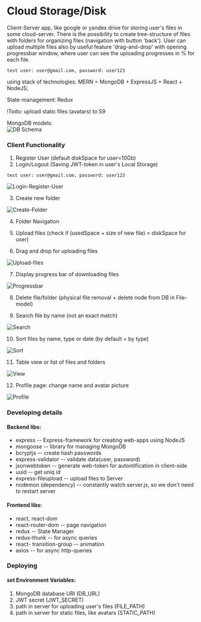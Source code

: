 # Cloud Storage/Disk

Client-Server app, like google or yandex drive for storing user's files in some cloud-server.
There is the possibility to create tree-structure of files with folders for organizing files (navigation with button 'back').
User can upload multiple files also by useful feature 'drag-and-drop' with opening progressbar window, where user can see the uploading progresses in % for each file.
```
test user: user@gmail.com, password: user123
```
using stack of technologies:  MERN = MongoDB + ExpressJS + React + NodeJS;

State-management: Redux

!Todo: upload static files (avatars) to S9

MongoDB models:<br>
![DB Schema](https://github.com/Lerik13/cloud-disk/blob/main/DB_schema.jpg?raw=true "DB Schema")

### Client Functionality
1. Register User (default diskSpace for user=10Gb)
2. Login/Logout (Saving JWT-token in user's Local Storage)
```
test user: user@gmail.com, password: user123
```
![Login-Register-User](https://github.com/Lerik13/cloud-disk/blob/main/screenshots/0.jpg?raw=true "Login/Register User")

3. Create new folder

![Create-Folder](https://github.com/Lerik13/cloud-disk/blob/main/screenshots/1.jpg?raw=true "Create Folder")

4. Folder Navigation

5. Upload files (check if (usedSpace + size of new file) < diskSpace for user)

6. Drag and drop for uploading files

![Upload-files](https://github.com/Lerik13/cloud-disk/blob/main/screenshots/2.jpg?raw=true "Upload files")

7. Display progress bar of downloading files

![Progressbar](https://github.com/Lerik13/cloud-disk/blob/main/screenshots/3.jpg?raw=true "Progressbar for uploading files")

8. Delete file/folder (physical file removal + delete node from DB in File-model)

9. Search file by name (not an exact match)

![Search](https://github.com/Lerik13/cloud-disk/blob/main/screenshots/7.jpg?raw=true "Search")

10. Sort files by name, type or date (by default = by type)

![Sort](https://github.com/Lerik13/cloud-disk/blob/main/screenshots/4.jpg?raw=true "Sort by type")

11. Table view or list of files and folders

![View](https://github.com/Lerik13/cloud-disk/blob/main/screenshots/6.jpg?raw=true "List or table view")

12. Profile page: change name and avatar picture

![Profile](https://github.com/Lerik13/cloud-disk/blob/main/screenshots/5.jpg?raw=true "Profile")

### Developing details
#### Backend libs:
- express -- Express-framework for creating web-apps using NodeJS
- mongoose -- library for managing MongoDB
- bcryptjs -- create hash passwords
- express-validator -- validate data(user, password)
- jsonwebtoken -- generate web-token for autontification in client-side
- uuid -- get uniq id
- express-fileupload -- upload files to Server
- nodemon (dependency) -- constantly watch server.js, so we don't need to restart server

#### Frontend libs:
  - react, react-dom
  - react-router-dom -- page navigation
  - redux -- State Manager
  - redux-thunk -- for async queries
  - react- transition-group -- animation
  - axios -- for async http-queries

### Deploying
#### set Environment Variables:
1. MongoDB database URI (DB_URL)
2. JWT secret (JWT_SECRET)
3. path in server for uploading user's files (FILE_PATH)
4. path in server for static files, like avatars (STATIC_PATH)
